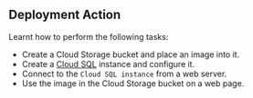 ## Deployment Action

Learnt how to perform the following tasks:

* Create a Cloud Storage bucket and place an image into it.
* Create a [Cloud SQL]() instance and configure it.
* Connect to the `Cloud SQL instance` from a web server.
* Use the image in the Cloud Storage bucket on a web page.
